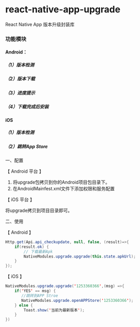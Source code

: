 # react-native-app-upgrade
React Native App 版本升级封装库

### 功能模块
#### Android：
##### （1）版本检测
##### （2）版本下载
##### （3）进度提示
##### （4）下载完成后安装

#### iOS
##### （1）版本检测
##### （2）跳转App Store


#### 
一、配置

【 Android 平台 】

1. 将upgrade包拷贝到你的Android项目包目录下。
2. 在AndroidMainfest.xml文件下添加权限和服务配置
<uses-permission android:name="android.permission.INTERNET" />  
<uses-permission android:name="android.permission.WRITE_EXTERNAL_STORAGE"/>   

【 iOS 平台 】

将upgrade拷贝到项目目录即可。

二、使用

【 Android 】

```Java
Http.get(Api.api_checkupdate, null, false, (result)=>{  
    if(result.ok) {  
        // 下载最新Apk  
        NativeModules.upgrade.upgrade(this.state.apkUrl);  
    }  
});  
```

【 iOS 】

```Java
NativeModules.upgrade.upgrade('1253360366',(msg) =>{  
    if('YES' == msg) {  
       //跳转到APP Stroe  
       NativeModules.upgrade.openAPPStore('1253360366');  
    } else {  
        Toast.show('当前为最新版本');  
    }  
})  
```
